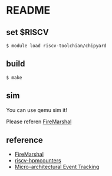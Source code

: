 # README


## set $RISCV

```
$ module load riscv-toolchian/chipyard

```

## build

```
$ make
```

## sim

You can use qemu sim it! 

Please referen [FireMarshal](https://firemarshal.readthedocs.io/en/latest/index.html)


## reference

- [FireMarshal](https://firemarshal.readthedocs.io/en/latest/index.html)
- [riscv-hpmcounters](https://github.com/ccelio/riscv-hpmcounters)
- [Micro-architectural Event Tracking](https://docs.boom-core.org/en/latest/sections/uarch-counters.html#micro-architectural-event-tracking)

